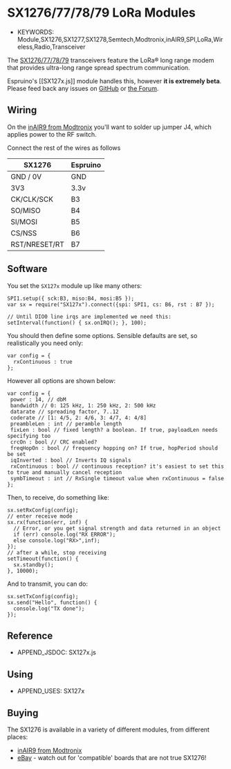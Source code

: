 <!--- Copyright (c) 2016 Gordon Williams, Pur3 Ltd. See the file LICENSE for copying permission. -->
SX1276/77/78/79 LoRa Modules
============================

* KEYWORDS: Module,SX1276,SX1277,SX1278,Semtech,Modtronix,inAIR9,SPI,LoRa,Wireless,Radio,Transceiver

The [SX1276/77/78/79](http://www.semtech.com/wireless-rf/rf-transceivers/sx1276/) transceivers feature the LoRa® long range modem that provides ultra-long range spread spectrum communication.

Espruino's [[SX127x.js]] module handles this, however **it is extremely beta**. Please feed back any issues on [GitHub](https://github.com/espruino/EspruinoDocs/issues/new?title=devices/SX127x.md) or [the Forum](http://forum.espruino.com).

Wiring
------

On the [inAIR9 from Modtronix](http://modtronix.com/inair9.html) you'll want to solder up jumper J4, which applies power to the RF switch.

Connect the rest of the wires as follows

| SX1276 | Espruino |
|--------|----------|
| GND / 0V | GND    |
| 3V3    | 3.3v     |
| CK/CLK/SCK | B3   |
| SO/MISO | B4      | 
| SI/MOSI | B5      | 
| CS/NSS  | B6      |
| RST/NRESET/RT | B7   |

Software
--------

You set the `SX127x` module up like many others:

```
SPI1.setup({ sck:B3, miso:B4, mosi:B5 });
var sx = require("SX127x").connect({spi: SPI1, cs: B6, rst : B7 });

// Until DIO0 line irqs are implemented we need this:
setInterval(function() { sx.onIRQ(); }, 100); 
```

You should then define some options. Sensible defaults are set, so realistically you need only:

```
var config = {
  rxContinuous : true
};
```

However all options are shown below:

```
var config = {
 power : 14, // dbM
 bandwidth // 0: 125 kHz, 1: 250 kHz, 2: 500 kHz
 datarate // spreading factor, 7..12  
 coderate // [1: 4/5, 2: 4/6, 3: 4/7, 4: 4/8]
 preambleLen : int // peramble length
 fixLen : bool // fixed length? a boolean. If true, payloadLen needs specifying too
 crcOn : bool // CRC enabled?
 freqHopOn : bool // frequency hopping on? If true, hopPeriod should be set
 iqInverted : bool // Inverts IQ signals
 rxContinuous : bool // continuous reception? it's easiest to set this to true and manually cancel reception
 symbTimeout : int // RxSingle timeout value when rxContinuous = false
};
```

Then, to receive, do something like:

```
sx.setRxConfig(config);
// enter receive mode
sx.rx(function(err, inf) {
  // Error, or you get signal strength and data returned in an object
  if (err) console.log("RX ERROR");
  else console.log("RX>",inf);
});
// after a while, stop receiving
setTimeout(function() {
  sx.standby();
}, 10000);
```

And to transmit, you can do:

```
sx.setTxConfig(config);
sx.send("Hello", function() {
  console.log("TX done");
});
```

Reference
---------
 
* APPEND_JSDOC: SX127x.js

Using 
-----

* APPEND_USES: SX127x

Buying
-----

The SX1276 is available in a variety of different modules, from different places: 

* [inAIR9 from Modtronix](http://modtronix.com/inair9.html)
* [eBay](http://www.ebay.com/sch/i.html?_nkw=SX1276) - watch out for 'compatible' boards that are not true SX1276!
